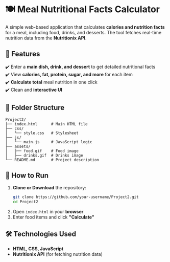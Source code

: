 # 🍽 Meal Nutritional Facts Calculator  
A simple web-based application that calculates **calories and nutrition facts** for a meal, including food, drinks, and desserts. The tool fetches real-time nutrition data from the **Nutritionix API**.

## 🌟 Features  
✔️ Enter a **main dish, drink, and dessert** to get detailed nutritional facts  
✔️ View **calories, fat, protein, sugar, and more** for each item  
✔️ **Calculate total** meal nutrition in one click  
✔️ Clean and **interactive UI**  

## 📂 Folder Structure  
```
Project2/
├── index.html      # Main HTML file
├── css/
│   └── style.css   # Stylesheet
├── js/
│   └── main.js     # JavaScript logic
├── assets/
│   ├── food.gif    # Food image
│   ├── drinks.gif  # Drinks image
└── README.md       # Project description
```

## 🔧 How to Run  
1. **Clone or Download** the repository:  
   ```bash
   git clone https://github.com/your-username/Project2.git
   cd Project2
   ```
2. Open `index.html` in your **browser**  
3. Enter food items and click **"Calculate"**  

## 🛠 Technologies Used  
- **HTML, CSS, JavaScript**  
- **Nutritionix API** (for fetching nutrition data)  
